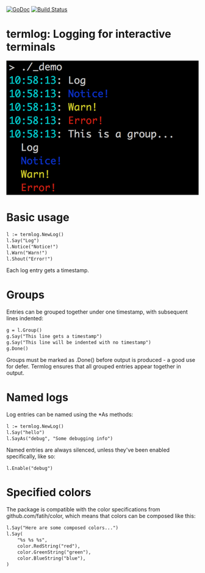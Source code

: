 
[![GoDoc](http://img.shields.io/badge/go-documentation-blue.svg?style=flat-square)](http://godoc.org/github.com/cortesi/termlog)
[![Build Status](https://drone.io/github.com/cortesi/termlog/status.png)](https://drone.io/github.com/cortesi/termlog/latest)

# termlog: Logging for interactive terminals

![screenshot](_demo/screenshot.png "termlog in action")

# Basic usage

    l := termlog.NewLog()
    l.Say("Log")
    l.Notice("Notice!")
    l.Warn("Warn!")
    l.Shout("Error!")

Each log entry gets a timestamp.


# Groups

Entries can be grouped together under one timestamp, with subsequent lines
indented:

    g = l.Group()
    g.Say("This line gets a timestamp")
    g.Say("This line will be indented with no timestamp")
    g.Done()

Groups must be marked as .Done() before output is produced - a good use for
defer. Termlog ensures that all grouped entries appear together in output.


# Named logs

Log entries can be named using the *As methods:

    l := termlog.NewLog()
    l.Say("hello")
    l.SayAs("debug", "Some debugging info")

Named entries are always silenced, unless they've been enabled specifically, like so:

    l.Enable("debug")


# Specified colors

The package is compatible with the color specifications from
github.com/fatih/color, which means that colors can be composed like this:

    l.Say("Here are some composed colors...")
    l.Say(
    	"%s %s %s",
    	color.RedString("red"),
    	color.GreenString("green"),
    	color.BlueString("blue"),
    )
